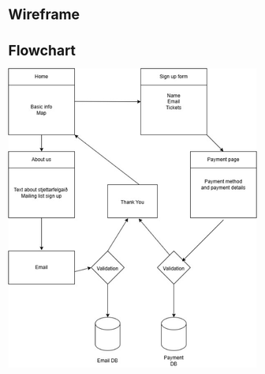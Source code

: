 # Wireframe


# Flowchart
![Flowchart](https://github.com/TheTimidMew/Vefhonnun_verkefni_6/blob/main/Wireframe/Flowchart.jpg)


